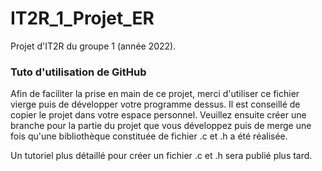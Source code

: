 # IT2R_1_Projet_ER
Projet d'IT2R du groupe 1 (année 2022).

### Tuto d'utilisation de GitHub
Afin de faciliter la prise en main de ce projet, merci d'utiliser ce fichier vierge puis de développer votre programme dessus.
Il est conseillé de copier le projet dans votre espace personnel.
Veuillez ensuite créer une branche pour la partie du projet que vous développez puis de merge une fois qu'une bibliothèque constituée de fichier .c et .h a été réalisée.

Un tutoriel plus détaillé pour créer un fichier .c et .h sera publié plus tard.
